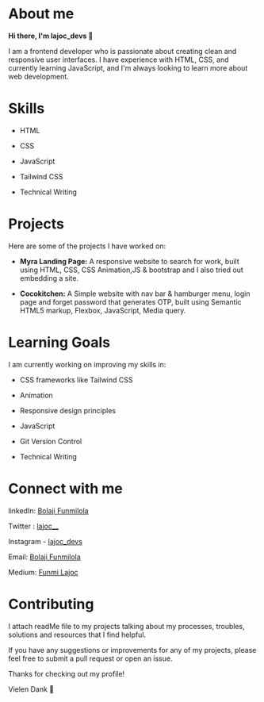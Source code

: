 
# About me
**Hi there, I'm lajoc_devs 👋**

I am a frontend developer who is passionate about creating clean and responsive user interfaces. I have experience with HTML, CSS, and currently learning JavaScript, and I'm always looking to learn more about web development.

# Skills

- HTML

- CSS

- JavaScript

- Tailwind CSS

- Technical Writing 

# Projects

Here are some of the projects I have worked on:

- **Myra Landing Page:** A responsive website to search for work, built using HTML, CSS, CSS Animation,JS & bootstrap and I also tried out embedding a site.

- **Cocokitchen:** A Simple website with nav bar & hamburger menu, login page and forget password that generates OTP, built using Semantic HTML5 markup,  Flexbox, JavaScript, Media query.

# Learning Goals

I am currently working on improving my skills in:

- CSS frameworks like Tailwind CSS

- Animation

- Responsive design principles

- JavaScript

- Git Version Control 

- Technical Writing 

# Connect with me

linkedIn: [Bolaji Funmilola](https://www.linkedin.com/in/funmilola-b-b4044b13b)

Twitter : [lajoc__](https://www.twitter.com/lajoc__)

Instagram - [lajoc_devs](https://www.instagram.com/lajoc_devs)

Email: [Bolaji Funmilola](bolajifunmilola2017@gmail.com)

Medium: [Funmi Lajoc](https://medium.com/@lajoc_)

# Contributing

I attach readMe file to my projects talking about my processes, troubles, solutions and resources that I find helpful.

If you have any suggestions or improvements for any of my projects, please feel free to submit a pull request or open an issue.

Thanks for checking out my profile!

Vielen Dank 🤗

 
